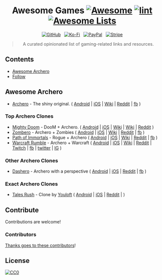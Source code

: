 <div align="center">

<!-- title -->

<!--lint ignore no-dead-urls-->

# Awesome Games [![Awesome](https://awesome.re/badge.svg)](https://awesome.re) [![lint](https://github.com/helena-o-shaw/awesome-games/actions/workflows/lint.yaml/badge.svg)](https://github.com/helena-o-shaw/awesome-games/actions/workflows/lint.yaml) [![Awesome Lists](https://srv-cdn.himpfen.io/badges/awesome-lists/awesomelists-flat.svg)](https://github.com/brandonhimpfen/awesome)

[![GitHub](https://srv-cdn.himpfen.io/badges/github/github-flat.svg)](https://github.com/sponsors/helena-o-shaw/) &nbsp; [![Ko-Fi](https://srv-cdn.himpfen.io/badges/kofi/kofi-flat.svg)](https://ko-fi.com/helena_shaw) &nbsp; [![PayPal](https://srv-cdn.himpfen.io/badges/paypal/paypal-flat.svg)](https://paypal.me/helena_shaw) &nbsp; [![Stripe](https://srv-cdn.himpfen.io/badges/stripe/stripe-flat.svg)](https://tinyurl.com/helena-o-shaw)

<!-- subtitle -->

> A curated opinionated list of gaming-related links and resources.

<!-- image -->

<!--
<a href="" target="_blank" rel="noopener noreferrer">
  <img src="" />
</a>
-->

<!-- description -->

<!-- TODO -->

</div>

<!-- TOC -->

## Contents

- [Awesome Archero](#awesome-archero)
- [Follow](#follow)

<!-- CONTENT -->

## Awesome Archero

- [Archero](https://www.habby.fun/game/detail/archero) - The shiny original.
(
[Android](https://play.google.com/store/apps/details?id=com.habby.archero) |
[iOS](https://apps.apple.com/us/app/archero/id1453651052) |
[Wiki](https://archero.fandom.com/wiki/Archero_Wiki) |
[Reddit](https://www.reddit.com/r/Archero/wiki/index/) |
[fb](https://www.facebook.com/archerogame/)
)

### Top Archero Clones

- [Mighty Doom](https://bethesda.net/en-US/game/mightydoom) - DooM + Archero.
(
[Android](https://play.google.com/store/apps/details?id=com.bethsoft.ubu) |
[iOS](https://apps.apple.com/us/app/mighty-doom/id1535673981) |
[Wiki](https://doom.fandom.com/wiki/Mighty_Doom) |
[Wiki](https://doomwiki.org/wiki/Mighty_Doom) | 
[Reddit](https://www.reddit.com/r/MightyDoom/top/?t=all)
)
- [Zombero](https://aldagames.com/games/zombero) - Archero + Zombies
(
[Android](https://play.google.com/store/apps/details?id=com.aldagames.zombero.bullet.hell) |
[iOS](https://apps.apple.com/us/app/zombero-hero-shooter/id1491773702) |
[Wiki](https://apps.fandom.com/wiki/Zombero) |
[Reddit](https://www.reddit.com/r/Zombero/top/?t=all) |
[fb](https://www.facebook.com/Zombero/)
)
- [Path of Immortals](https://poi.dreamplusgames.com/) - Rogue + Archero
(
[Android](https://play.google.com/store/apps/details?id=com.mechanist.poi) |
[iOS](https://apps.apple.com/us/app/path-of-immortals-survivor/id1557623459) |
[Wiki](https://land-of-immortals.fandom.com/wiki/Path_of_the_Immortal) |
[Reddit](https://www.reddit.com/r/pathofimmortals/top/?t=all) |
[fb](https://www.facebook.com/pathofimmortals/)
)
- [Warcraft Rumble](https://warcraftrumble.blizzard.com/) - Archero + Warcraft
(
[Android](https://play.google.com/store/apps/details?id=com.blizzard.arc) |
[iOS](https://apps.apple.com/us/app/warcraft-rumble/id1600575058) |
[Wiki](https://wowpedia.fandom.com/wiki/Warcraft_Rumble) |
[Reddit](https://www.reddit.com/r/warcraftrumble/top/?t=all) |
[Twitch](https://www.twitch.tv/directory/category/warcraft-arclight-rumble) |
[fb](https://www.facebook.com/WarcraftRumble/) |
[twitter](https://twitter.com/warcraftrumble) |
[IG](https://www.instagram.com/warcraftrumble/)
)


### Other Archero Clones

- [Dashero](https://www.treflegame.com/portfolio.html#dashero) - Archero with a perspective
(
[Android](https://play.google.com/store/apps/details?id=com.trefle.dashero) |
[iOS](https://apps.apple.com/us/app/legend-heroes-nonstop-combo/id1504030024) |
[Reddit](https://www.reddit.com/r/dasherogame/top/?t=all) |
[fb](https://www.facebook.com/DasheroGame/)
)

### Exact Archero Clones

- [Tales Rush]() - Clone by [Youloft](https://game.youloft.com/#/about)
(
[Android](https://play.google.com/store/apps/details?id=com.xchange.talesrush) |
[iOS](https://apps.apple.com/us/app/tales-rush/id1483719548) |
[Reddit](https://www.reddit.com/r/Talesrush/top/?t=all) |
)


<!-- TODO:

+ Combat Quest
+ 
+ ...
+ Warcraft Rumble

# Close Archero Clones

* Tales Rush
* Dragono
* Archaya
* Archer Hunter

? Idle Breaker
Arcade Hunter, Butchero, Byebye Monster, Archer Adventure
Heroics Archero Adventures, Wizard Legend, Tank Hero, Super Duper
Biubiu Tales (Heroes Rush), Hunter: Master of Arrow, 
Evil Shooter, Hit and Run, ByeBye Monster, Magicians Apprentice, Arcade Hunter, Ninja Story
Super Duper (early access), Shooting League: Bounty Hunter (early access)
Zombie Attack: Survival, Zombies: Shooting Attack Survival
Hero Rush, Impossible Space, Archer Girl, Crazy Wildling
Monster Killer, Lunch Hero, Bow Hero, Bow Land
Weapon Masters: Rougelike, Mecha , The Adventure: Pocket Journey
Arrow Shooting Battle Game 3D, Archery Hero: The Next Generation
Crazy Wildling, Heroics, Super Clone, Jackal Squad
BiuBiu Tales, 

https://play.google.com/store/apps/collection/cluster?gsr=SjtqGEUva0JQc2pEeHY2K1NmLzgra1ZFelE9PcICHgoWChJjb20ubXliby5kb29tc2xhbmQQBxgIMAE4AA%3D%3D:S:ANO1ljI6s9A

- [?]() - Archero + ?
(
[Android]() |
[iOS]() |
[Wiki]() |
[Reddit]() |
[fb]()
)

-->

<!-- END CONTENT -->

## Contribute

Contributions are welcome!

### Contributors

[Thanks goes to these contributors](https://github.com/helena-o-shaw/awesome-games/graphs/contributors)!

## License

[![CC0](https://mirrors.creativecommons.org/presskit/buttons/88x31/svg/by-sa.svg)](http://creativecommons.org/licenses/by-sa/4.0/)
